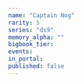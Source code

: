 ```yaml
---
name: "Captain Nog"
rarity: 5
series: "ds9"
memory_alpha: ""
bigbook_tier:
events:
in_portal:
published: false
---
```

